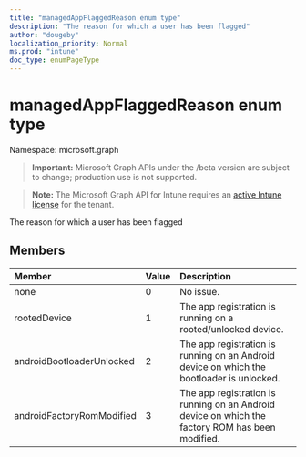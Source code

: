 ```yaml
---
title: "managedAppFlaggedReason enum type"
description: "The reason for which a user has been flagged"
author: "dougeby"
localization_priority: Normal
ms.prod: "intune"
doc_type: enumPageType
---
```


# managedAppFlaggedReason enum type

Namespace: microsoft.graph

> **Important:** Microsoft Graph APIs under the /beta version are subject to change; production use is not supported.

> **Note:** The Microsoft Graph API for Intune requires an [active Intune license](https://go.microsoft.com/fwlink/?linkid=839381) for the tenant.

The reason for which a user has been flagged

## Members
|Member|Value|Description|
|:---|:---|:---|
|none|0|No issue.|
|rootedDevice|1|The app registration is running on a rooted/unlocked device.|
|androidBootloaderUnlocked|2|The app registration is running on an Android device on which the bootloader is unlocked.|
|androidFactoryRomModified|3|The app registration is running on an Android device on which the factory ROM has been modified.|





